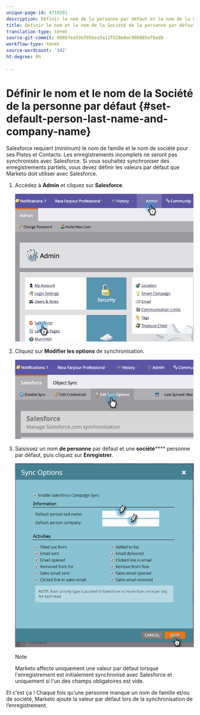 ```yaml
---
unique-page-id: 4719291
description: Définir le nom de la personne par défaut et le nom de la Société - Documents marketing - Documentation du produit
title: Définir le nom et le nom de la Société de la personne par défaut
translation-type: tm+mt
source-git-commit: 00887ea53e395bea3a11fd28e0ac98b085ef6ed8
workflow-type: tm+mt
source-wordcount: '142'
ht-degree: 0%

---
```



# Définir le nom et le nom de la Société de la personne par défaut {#set-default-person-last-name-and-company-name}

Salesforce requiert (minimum) le nom de famille et le nom de société pour ses Pistes et Contacts. Les enregistrements incomplets ne seront pas synchronisés avec Salesforce. Si vous souhaitez synchroniser des enregistrements partiels, vous devez définir les valeurs par défaut que Marketo doit utiliser avec Salesforce.

1. Accédez à **Admin** et cliquez sur **Salesforce**.

   ![](assets/image2014-12-9-13-3a41-3a58.png)

1. Cliquez sur **Modifier les options** de synchronisation.

   ![](assets/image2014-12-9-13-3a42-3a6.png)

1. Saisissez un nom **de personne** par défaut et une **société&#x200B;****** personne par défaut, puis cliquez sur **Enregistrer**.

   ![](assets/sync-options-hands.png)

   >[!NOTE]
   >
   >Marketo affecte uniquement une valeur par défaut lorsque l&#39;enregistrement est initialement synchronisé avec Salesforce et uniquement si l&#39;un des champs obligatoires est vide.

Et c&#39;est ça ! Chaque fois qu’une personne manque un nom de famille et/ou de société, Marketo ajoute la valeur par défaut lors de la synchronisation de l’enregistrement.
